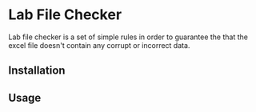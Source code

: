 # Lab File Checker

Lab file checker is a set of simple rules in order to guarantee the that the excel file doesn't contain any corrupt or incorrect data.

## Installation

## Usage
